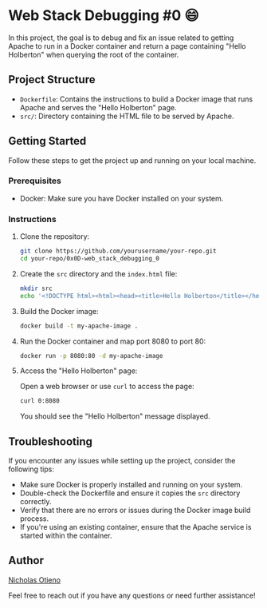 # Web Stack Debugging #0 :smile:

In this project, the goal is to debug and fix an issue related to getting Apache to run in a Docker container and return a page containing "Hello Holberton" when querying the root of the container.

## Project Structure

- `Dockerfile`: Contains the instructions to build a Docker image that runs Apache and serves the "Hello Holberton" page.
- `src/`: Directory containing the HTML file to be served by Apache.

## Getting Started

Follow these steps to get the project up and running on your local machine.

### Prerequisites

- Docker: Make sure you have Docker installed on your system.

### Instructions

1. Clone the repository:

   ```bash
   git clone https://github.com/yourusername/your-repo.git
   cd your-repo/0x0D-web_stack_debugging_0
   ```

2. Create the `src` directory and the `index.html` file:

   ```bash
   mkdir src
   echo '<!DOCTYPE html><html><head><title>Hello Holberton</title></head><body><h1>Hello Holberton</h1></body></html>' > src/index.html
   ```

3. Build the Docker image:

   ```bash
   docker build -t my-apache-image .
   ```

4. Run the Docker container and map port 8080 to port 80:

   ```bash
   docker run -p 8080:80 -d my-apache-image
   ```

5. Access the "Hello Holberton" page:

   Open a web browser or use `curl` to access the page:

   ```bash
   curl 0:8080
   ```

   You should see the "Hello Holberton" message displayed.

## Troubleshooting

If you encounter any issues while setting up the project, consider the following tips:

- Make sure Docker is properly installed and running on your system.
- Double-check the Dockerfile and ensure it copies the `src` directory correctly.
- Verify that there are no errors or issues during the Docker image build process.
- If you're using an existing container, ensure that the Apache service is started within the container.

## Author

[Nicholas Otieno](https://github.com/Nicholas2023)

Feel free to reach out if you have any questions or need further assistance!
